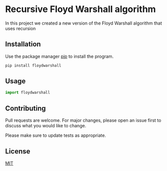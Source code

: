# Recursive Floyd Warshall algorithm

In this project we created a new version of the Floyd Warshall algorithm that uses recursion

## Installation

Use the package manager [pip](https://pip.pypa.io/en/stable/) to install the program.

```bash
pip install floydwarshall
```

## Usage

```python
import floydwarshall


```

## Contributing

Pull requests are welcome. For major changes, please open an issue first
to discuss what you would like to change.

Please make sure to update tests as appropriate.

## License

[MIT](https://choosealicense.com/licenses/mit/)